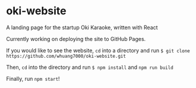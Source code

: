 # oki-website
A landing page for the startup Oki Karaoke, written with React

Currently working on deploying the site to GitHub Pages.

If you would like to see the website, `cd` into a directory and run `$ git clone https://github.com/whuang7000/oki-website.git`

Then, `cd` into the directory and run `$ npm install` and `npm run build`

Finally, run `npm start`!
